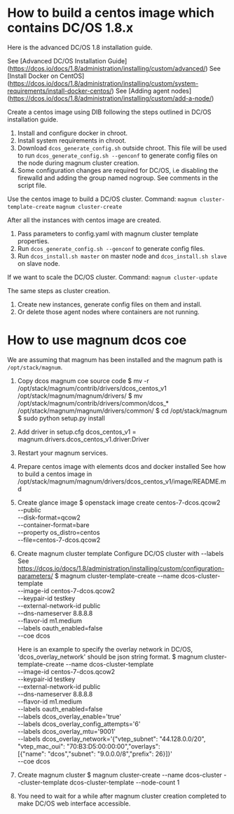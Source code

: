 How to build a centos image which contains DC/OS 1.8.x
======================================================

Here is the advanced DC/OS 1.8 installation guide.

See [Advanced DC/OS Installation Guide]
(https://dcos.io/docs/1.8/administration/installing/custom/advanced/)
See [Install Docker on CentOS]
(https://dcos.io/docs/1.8/administration/installing/custom/system-requirements/install-docker-centos/)
See [Adding agent nodes]
(https://dcos.io/docs/1.8/administration/installing/custom/add-a-node/)

Create a centos image using DIB following the steps outlined in DC/OS installation guide.

1. Install and configure docker in chroot.
2. Install system requirements in chroot.
3. Download `dcos_generate_config.sh` outside chroot.
   This file will be used to run `dcos_generate_config.sh --genconf` to generate
   config files on the node during magnum cluster creation.
4. Some configuration changes are required for DC/OS, i.e disabling the firewalld
   and adding the group named nogroup.
   See comments in the script file.

Use the centos image to build a DC/OS cluster.
Command:
   `magnum cluster-template-create`
   `magnum cluster-create`

After all the instances with centos image are created.
1. Pass parameters to config.yaml with magnum cluster template properties.
2. Run `dcos_generate_config.sh --genconf` to generate config files.
3. Run `dcos_install.sh master` on master node and `dcos_install.sh slave` on slave node.

If we want to scale the DC/OS cluster.
Command:
   `magnum cluster-update`

The same steps as cluster creation.
1. Create new instances, generate config files on them and install.
2. Or delete those agent nodes where containers are not running.


How to use magnum dcos coe
===============================================

We are assuming that magnum has been installed and the magnum path is `/opt/stack/magnum`.

1. Copy dcos magnum coe source code
$ mv -r /opt/stack/magnum/contrib/drivers/dcos_centos_v1 /opt/stack/magnum/magnum/drivers/
$ mv /opt/stack/magnum/contrib/drivers/common/dcos_* /opt/stack/magnum/magnum/drivers/common/
$ cd /opt/stack/magnum
$ sudo python setup.py install

2. Add driver in setup.cfg
dcos_centos_v1 = magnum.drivers.dcos_centos_v1.driver:Driver

3. Restart your magnum services.

4. Prepare centos image with elements dcos and docker installed
   See how to build a centos image in /opt/stack/magnum/magnum/drivers/dcos_centos_v1/image/README.md

5. Create glance image
$ openstack image create centos-7-dcos.qcow2 \
          --public \
          --disk-format=qcow2 \
          --container-format=bare \
          --property os_distro=centos \
          --file=centos-7-dcos.qcow2

6. Create magnum cluster template
   Configure DC/OS cluster with --labels
   See https://dcos.io/docs/1.8/administration/installing/custom/configuration-parameters/
$ magnum cluster-template-create --name dcos-cluster-template \
          --image-id centos-7-dcos.qcow2 \
          --keypair-id testkey \
          --external-network-id public \
          --dns-nameserver 8.8.8.8 \
          --flavor-id m1.medium \
          --labels oauth_enabled=false \
          --coe dcos

   Here is an example to specify the overlay network in DC/OS,
   'dcos_overlay_network' should be json string format.
$ magnum cluster-template-create --name dcos-cluster-template \
          --image-id centos-7-dcos.qcow2 \
          --keypair-id testkey \
          --external-network-id public \
          --dns-nameserver 8.8.8.8 \
          --flavor-id m1.medium \
          --labels oauth_enabled=false \
          --labels dcos_overlay_enable='true' \
          --labels dcos_overlay_config_attempts='6' \
          --labels dcos_overlay_mtu='9001' \
          --labels dcos_overlay_network='{"vtep_subnet": "44.128.0.0/20",\
          "vtep_mac_oui": "70:B3:D5:00:00:00","overlays":\
          [{"name": "dcos","subnet": "9.0.0.0/8","prefix": 26}]}' \
          --coe dcos

7. Create magnum cluster
$ magnum cluster-create --name dcos-cluster --cluster-template dcos-cluster-template --node-count 1

8. You need to wait for a while after magnum cluster creation completed to make
   DC/OS web interface accessible.
